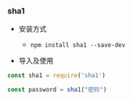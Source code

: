 ### sha1

* 安装方式
    * `npm install sha1 --save-dev`

* 导入及使用
```js
const sha1 = require('sha1')

const password = sha1("密码")
```